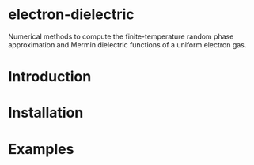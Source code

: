 # electron-dielectric
Numerical methods to compute the finite-temperature random phase approximation and Mermin dielectric functions of a uniform electron gas.

# Introduction

# Installation

# Examples
